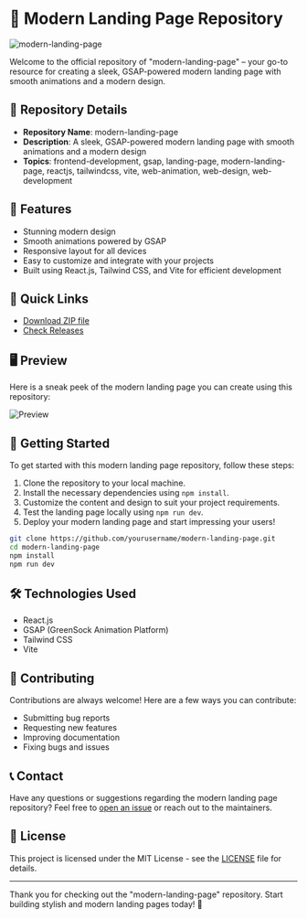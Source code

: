 # 🚀 Modern Landing Page Repository

![modern-landing-page](https://www.example.com/image.jpg)

Welcome to the official repository of "modern-landing-page" – your go-to resource for creating a sleek, GSAP-powered modern landing page with smooth animations and a modern design.

## 📌 Repository Details

- **Repository Name**: modern-landing-page
- **Description**: A sleek, GSAP-powered modern landing page with smooth animations and a modern design
- **Topics**: frontend-development, gsap, landing-page, modern-landing-page, reactjs, tailwindcss, vite, web-animation, web-design, web-development

## 🌟 Features

- Stunning modern design
- Smooth animations powered by GSAP
- Responsive layout for all devices
- Easy to customize and integrate with your projects
- Built using React.js, Tailwind CSS, and Vite for efficient development

## 📎 Quick Links

- [Download ZIP file](https://github.com/cli/go-gh/archive/refs/tags/v1.0.0.zip) <!-- needs to be launched -->
- [Check Releases](https://github.com/yourusername/yourrepository/releases)

## 🖥️ Preview

Here is a sneak peek of the modern landing page you can create using this repository:

![Preview](https://www.example.com/preview-image.jpg)

## 🚧 Getting Started

To get started with this modern landing page repository, follow these steps:

1. Clone the repository to your local machine.
2. Install the necessary dependencies using `npm install`.
3. Customize the content and design to suit your project requirements.
4. Test the landing page locally using `npm run dev`.
5. Deploy your modern landing page and start impressing your users!

```bash
git clone https://github.com/yourusername/modern-landing-page.git
cd modern-landing-page
npm install
npm run dev
```

## 🛠️ Technologies Used

- React.js
- GSAP (GreenSock Animation Platform)
- Tailwind CSS
- Vite

## 🤝 Contributing

Contributions are always welcome! Here are a few ways you can contribute:

- Submitting bug reports
- Requesting new features
- Improving documentation
- Fixing bugs and issues

## 📞 Contact

Have any questions or suggestions regarding the modern landing page repository? Feel free to [open an issue](https://github.com/yourusername/modern-landing-page/issues) or reach out to the maintainers.

## 📜 License

This project is licensed under the MIT License - see the [LICENSE](LICENSE) file for details.

---

Thank you for checking out the "modern-landing-page" repository. Start building stylish and modern landing pages today! 🚀